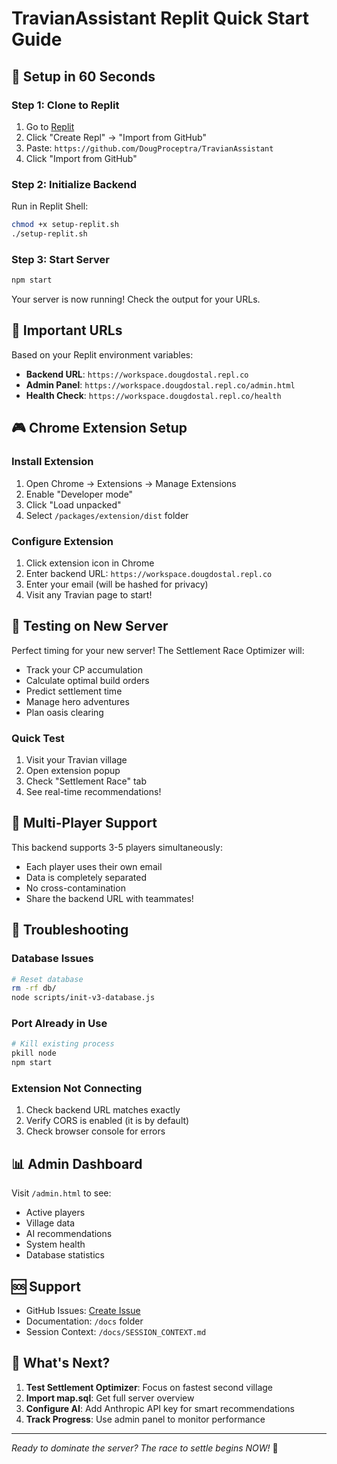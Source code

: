 # TravianAssistant Replit Quick Start Guide

## 🚀 Setup in 60 Seconds

### Step 1: Clone to Replit
1. Go to [Replit](https://replit.com)
2. Click "Create Repl" → "Import from GitHub"
3. Paste: `https://github.com/DougProceptra/TravianAssistant`
4. Click "Import from GitHub"

### Step 2: Initialize Backend
Run in Replit Shell:
```bash
chmod +x setup-replit.sh
./setup-replit.sh
```

### Step 3: Start Server
```bash
npm start
```

Your server is now running! Check the output for your URLs.

## 📱 Important URLs

Based on your Replit environment variables:
- **Backend URL**: `https://workspace.dougdostal.repl.co`
- **Admin Panel**: `https://workspace.dougdostal.repl.co/admin.html`
- **Health Check**: `https://workspace.dougdostal.repl.co/health`

## 🎮 Chrome Extension Setup

### Install Extension
1. Open Chrome → Extensions → Manage Extensions
2. Enable "Developer mode"
3. Click "Load unpacked"
4. Select `/packages/extension/dist` folder

### Configure Extension
1. Click extension icon in Chrome
2. Enter backend URL: `https://workspace.dougdostal.repl.co`
3. Enter your email (will be hashed for privacy)
4. Visit any Travian page to start!

## 🧪 Testing on New Server

Perfect timing for your new server! The Settlement Race Optimizer will:
- Track your CP accumulation
- Calculate optimal build orders
- Predict settlement time
- Manage hero adventures
- Plan oasis clearing

### Quick Test
1. Visit your Travian village
2. Open extension popup
3. Check "Settlement Race" tab
4. See real-time recommendations!

## 👥 Multi-Player Support

This backend supports 3-5 players simultaneously:
- Each player uses their own email
- Data is completely separated
- No cross-contamination
- Share the backend URL with teammates!

## 🔧 Troubleshooting

### Database Issues
```bash
# Reset database
rm -rf db/
node scripts/init-v3-database.js
```

### Port Already in Use
```bash
# Kill existing process
pkill node
npm start
```

### Extension Not Connecting
1. Check backend URL matches exactly
2. Verify CORS is enabled (it is by default)
3. Check browser console for errors

## 📊 Admin Dashboard

Visit `/admin.html` to see:
- Active players
- Village data
- AI recommendations
- System health
- Database statistics

## 🆘 Support

- GitHub Issues: [Create Issue](https://github.com/DougProceptra/TravianAssistant/issues)
- Documentation: `/docs` folder
- Session Context: `/docs/SESSION_CONTEXT.md`

## 🎯 What's Next?

1. **Test Settlement Optimizer**: Focus on fastest second village
2. **Import map.sql**: Get full server overview
3. **Configure AI**: Add Anthropic API key for smart recommendations
4. **Track Progress**: Use admin panel to monitor performance

---

*Ready to dominate the server? The race to settle begins NOW!* 🏰
